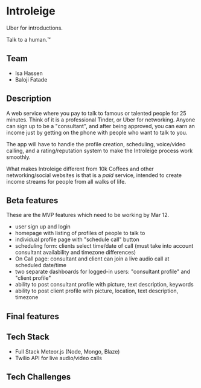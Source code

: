 # Introleige
Uber for introductions.

Talk to a human.™

## Team
- Isa Hassen
- Baloji Fatade

## Description

A web service where you pay to talk to famous or talented people for 25 minutes.
Think of it is a professional Tinder, or Uber for networking. Anyone can
sign up to be a "consultant", and after being approved, you can earn an income
just by getting on the phone with people who want to talk to you.

The app will have to handle the profile creation, scheduling, voice/video
calling, and a rating/reputation system to make the Introleige process work
smoothly.

What makes Introleige different from 10k Coffees and other networking/social
websites is that is a *paid* service, intended to create income streams for
people from all walks of life.

## Beta features

These are the MVP features which need to be working by Mar 12.

- user sign up and login
- homepage with listing of profiles of people to talk to
- individual profile page with "schedule call" button
- scheduling form: clients select time/date of call (must take into account 
consultant availability and timezone differences)
- On Call page: consultant and client can join a live audio call at scheduled date/time
- two separate dashboards for logged-in users: "consultant profile" and "client profile"
- ability to post consultant profile with picture, text description, keywords
- ability to post client profile with picture, location, text description, timezone

## Final features

## Tech Stack

- Full Stack Meteor.js (Node, Mongo, Blaze)
- Twilio API for live audio/video calls

## Tech Challenges
